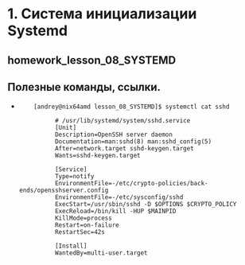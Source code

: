 
#                                                               1.  Система инициализации Systemd













##                                          homework_lesson_08_SYSTEMD








##                                          Полезные команды, ссылки.

*         [andrey@nix64amd lesson_08_SYSTEMD]$ systemctl cat sshd                        
            
                # /usr/lib/systemd/system/sshd.service
                [Unit]
                Description=OpenSSH server daemon
                Documentation=man:sshd(8) man:sshd_config(5)
                After=network.target sshd-keygen.target
                Wants=sshd-keygen.target

                [Service]
                Type=notify
                EnvironmentFile=-/etc/crypto-policies/back-ends/opensshserver.config
                EnvironmentFile=-/etc/sysconfig/sshd
                ExecStart=/usr/sbin/sshd -D $OPTIONS $CRYPTO_POLICY
                ExecReload=/bin/kill -HUP $MAINPID
                KillMode=process
                Restart=on-failure
                RestartSec=42s

                [Install]
                WantedBy=multi-user.target
            
            
